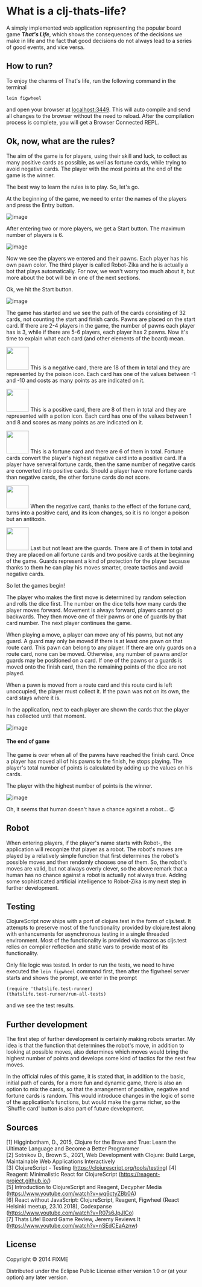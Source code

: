 # What is a clj-thats-life? 

A simply implemented web application representing the popular board game ***That's Life***, which shows the consequences of the decisions we make in life and the fact that good decisions do not always lead to a series of good events, and vice versa.

## How to run?

To enjoy the charms of That's life, run the following command in the terminal

    lein figwheel

and open your browser at [localhost:3449](http://localhost:3449/).
This will auto compile and send all changes to the browser without the
need to reload. After the compilation process is complete, you will
get a Browser Connected REPL. 

## Ok, now, what are the rules?

The aim of the game is for players, using their skill and luck, to collect as many positive cards as possible, as well as fortune cards, while trying to avoid negative cards. The player with the most points at the end of the game is the winner.

The best way to learn the rules is to play. So, let's go.   

At the beginning of the game, we need to enter the names of the players and press the Entry button.

![image](https://user-images.githubusercontent.com/56804110/219508160-7aa3926c-5bf7-4ab8-ba37-f9514c69eb4c.png) 

After entering two or more players, we get a Start button. The maximum number of players is 6.

![image](https://user-images.githubusercontent.com/56804110/219508553-67d1b14f-ada2-4c30-abf7-bd407e747d4b.png)

Now we see the players we entered and their pawns. Each player has his own pawn color. The third player is called Robot-Zika and he is actually a bot that plays automatically. For now, we won't worry too much about it, but more about the bot will be in one of the next sections.

Ok, we hit the Start button.

![image](https://user-images.githubusercontent.com/56804110/219509005-d8e55dc1-0a71-431c-b770-2ea5b0380e1d.png)

The game has started and we see the path of the cards consisting of 32 cards, not counting the start and finish cards. Pawns are placed on the start card. If there are 2-4 players in the game, the number of pawns each player has is 3, while if there are 5-6 players, each player has 2 pawns. Now it's time to explain what each card (and other elements of the board) mean.

<img src="https://user-images.githubusercontent.com/56804110/219514860-45691317-0d5f-4f68-868b-21f77eda16f1.png" width="60" height="60">  This is a negative card, there are 18 of them in total and they are represented by the poison icon. Each card has one of the values between -1 and -10 and costs as many points as are indicated on it.

<img src="https://user-images.githubusercontent.com/56804110/219517480-b8543b7f-e561-4162-86b3-49736c8fcc1c.png" width="60" height="60">  This is a positive card, there are 8 of them in total and they are represented with a potion icon. Each card has one of the values between 1 and 8 and scores as many points as are indicated on it.
 
<img src="https://user-images.githubusercontent.com/56804110/219518354-4d4a6e7a-102e-4091-9aaf-0cf2b050448d.png" width="60" height="60">  This is a fortune card and there are 6 of them in total. Fortune cards convert the player's highest negative card into a positive card. If a player have serveral fortune cards, then the same number of negative cards are converted into positive cards. Should a player have more fortune cards than negative cards, the other fortune cards do not score.

<img src="https://user-images.githubusercontent.com/56804110/219518957-7bfe2a2c-70d5-4ab7-9d53-1331efcc0564.png" width="60" height="60">  When the negative card, thanks to the effect of the fortune card, turns into a positive card, and its icon changes, so it is no longer a poison but an antitoxin.

<img src="https://user-images.githubusercontent.com/56804110/219695257-e051b728-5188-428b-b7cb-e997b1aa5447.png" width="60" height="60">  Last but not least are the guards. There are 8 of them in total and they are placed on all fortune cards and two positive cards at the beginning of the game. Guards represent a kind of protection for the player because thanks to them he can play his moves smarter, create tactics and avoid negative cards.

So let the games begin!

The player who makes the first move is determined by random selection and rolls the dice first. The number on the dice tells how many cards the player moves forward. Movement is always forward, players cannot go backwards. They then move one of their pawns or one of guards by that card number. The next player continues the game.

When playing a move, a player can move any of his pawns, but not any guard. A guard may only be moved if there is at least one pawn on that route card. This pawn can belong to any player. If there are only guards on a route card, none can be moved. Otherwise, any number of pawns and/or guards may be positioned on a card. If one of the pawns or a guards is moved onto the finish card, then the remaining points of the dice are not played.

When a pawn is moved from a route card and this route card is left unoccupied, the player must collect it. If the pawn was not on its own, the card stays where it is.

In the application, next to each player are shown the cards that the player has collected until that moment.

![image](https://user-images.githubusercontent.com/56804110/219717485-d987e46d-9fd7-483d-b9ea-481c7e53abf4.png)


#### The end of game

The game is over when all of the pawns have reached the finish card. Once a player has moved all of his pawns to the finish, he stops playing. The player's total number of points is calculated by adding up the values on his cards.

The player with the highest number of points is the winner.

![image](https://user-images.githubusercontent.com/56804110/219717846-cf6d440e-5e95-41b2-bbfb-b26ca663771f.png)

Oh, it seems that human doesn't have a chance against a robot... :wink:

## Robot

When entering players, if the player's name starts with Robot-, the application will recognize that player as a robot. The robot's moves are played by a relatively simple function that first determines the robot's possible moves and then rendomly chooses one of them. So, the robot's moves are valid, but not always overly clever, so the above remark that a human has no chance against a robot is actually not always true. Adding some sophisticated artificial intelligence to Robot-Zika is my next step in further development.

## Testing
ClojureScript now ships with a port of clojure.test in the form of cljs.test. It attempts to preserve most of the functionality provided by clojure.test along with enhancements for asynchronous testing in a single threaded environment. Most of the functionality is provided via macros as cljs.test relies on compiler reflection and static vars to provide most of its functionality.

Only file logic was tested. In order to run the tests, we need to have executed the `lein figwheel` command first, then after the figwheel server starts and shows the prompt, we enter in the prompt
```
(require 'thatslife.test-runner)
(thatslife.test-runner/run-all-tests)
```
and we see the test results.

## Further development

The first step of further development is certainly making robots smarter. My idea is that the function that determines the robot's move, in addition to looking at possible moves, also determines which moves would bring the highest number of points and develops some kind of tactics for the next few moves.

In the official rules of this game, it is stated that, in addition to the basic, initial path of cards, for a more fun and dynamic game, there is also an option to mix the cards, so that the arrangement of positive, negative and fortune cards is random. This would introduce changes in the logic of some of the application's functions, but would make the game richer, so the 'Shuffle card' button is also part of future development.

## Sources

[1] Higginbotham, D., 2015, Clojure for the Brave and True: Learn the Ultimate Language and Become a Better Programmer      
[2] Sotnikov D., Brown S., 2021, Web Development with Clojure: Build Large, Maintainable Web Applications Interactively   
[3] ClojureScript - Testing (https://clojurescript.org/tools/testing)
[4] Reagent: Minimalistic React for ClojureScript (https://reagent-project.github.io/)   
[5] Introduction to ClojureScript and Reagent, Decypher Media (https://www.youtube.com/watch?v=wq6ctyZBb0A)  
[6] React without JavaScript: ClojureScript, Reagent, Figwheel (React Helsinki meetup, 23.10.2018), Codexpanse (https://www.youtube.com/watch?v=R07s6JpJICo)  
[7] Thats Life! Board Game Review, Jeremy Reviews It (https://www.youtube.com/watch?v=nSEdCEaAznw)  

## License

Copyright © 2014 FIXME

Distributed under the Eclipse Public License either version 1.0 or (at your option) any later version.
